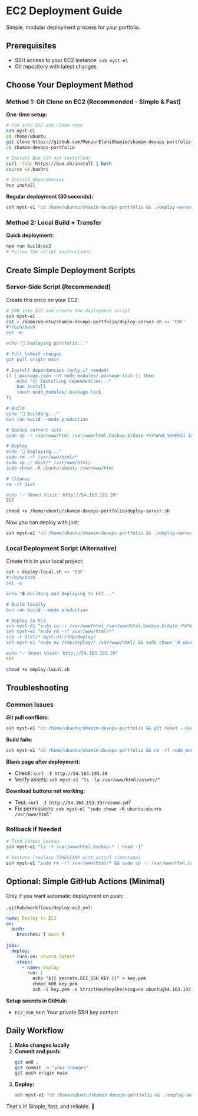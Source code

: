 # EC2 Deployment Guide

Simple, modular deployment process for your portfolio.

## Prerequisites

- SSH access to your EC2 instance: `ssh myst-e1`
- Git repository with latest changes

## Choose Your Deployment Method

### Method 1: Git Clone on EC2 (Recommended - Simple & Fast)

**One-time setup:**
```bash
# SSH into EC2 and clone repo
ssh myst-e1
cd /home/ubuntu
git clone https://github.com/MonzurElahiShamim/shamim-devops-portfolio.git
cd shamim-devops-portfolio

# Install Bun (if not installed)
curl -fsSL https://bun.sh/install | bash
source ~/.bashrc

# Install dependencies
bun install
```

**Regular deployment (30 seconds):**
```bash
ssh myst-e1 "cd /home/ubuntu/shamim-devops-portfolio && ./deploy-server.sh"
```

### Method 2: Local Build + Transfer

**Quick deployment:**
```bash
npm run build:ec2
# Follow the script instructions
```

## Create Simple Deployment Scripts

### Server-Side Script (Recommended)

Create this once on your EC2:

```bash
# SSH into EC2 and create the deployment script
ssh myst-e1
cat > /home/ubuntu/shamim-devops-portfolio/deploy-server.sh << 'EOF'
#!/bin/bash
set -e

echo "🚀 Deploying portfolio..."

# Pull latest changes
git pull origin main

# Install dependencies (only if needed)
if [ package.json -nt node_modules/.package-lock ]; then
    echo "📦 Installing dependencies..."
    bun install
    touch node_modules/.package-lock
fi

# Build
echo "🔨 Building..."
bun run build --mode production

# Backup current site
sudo cp -r /var/www/html /var/www/html.backup.$(date +%Y%m%d_%H%M%S) 2>/dev/null || true

# Deploy
echo "🚀 Deploying..."
sudo rm -rf /var/www/html/*
sudo cp -r dist/* /var/www/html/
sudo chown -R ubuntu:ubuntu /var/www/html

# Cleanup
rm -rf dist

echo "✅ Done! Visit: http://54.163.193.39"
EOF

chmod +x /home/ubuntu/shamim-devops-portfolio/deploy-server.sh
```

Now you can deploy with just:
```bash
ssh myst-e1 "cd /home/ubuntu/shamim-devops-portfolio && ./deploy-server.sh"
```

### Local Deployment Script (Alternative)

Create this in your local project:

```bash
cat > deploy-local.sh << 'EOF'
#!/bin/bash
set -e

echo "� Building and deploying to EC2..."

# Build locally
bun run build --mode production

# Deploy to EC2
ssh myst-e1 "sudo cp -r /var/www/html /var/www/html.backup.$(date +%Y%m%d_%H%M%S) 2>/dev/null || true"
ssh myst-e1 "sudo rm -rf /var/www/html/*"
scp -r dist/* myst-e1:/tmp/deploy/
ssh myst-e1 "sudo mv /tmp/deploy/* /var/www/html/ && sudo chown -R ubuntu:ubuntu /var/www/html"

echo "✅ Done! Visit: http://54.163.193.39"
EOF

chmod +x deploy-local.sh
```

## Troubleshooting

### Common Issues

**Git pull conflicts:**
```bash
ssh myst-e1 "cd /home/ubuntu/shamim-devops-portfolio && git reset --hard origin/main"
```

**Build fails:**
```bash
ssh myst-e1 "cd /home/ubuntu/shamim-devops-portfolio && rm -rf node_modules && bun install"
```

**Blank page after deployment:**
- Check: `curl -I http://54.163.193.39`
- Verify assets: `ssh myst-e1 "ls -la /var/www/html/assets/"`

**Download buttons not working:**
- Test: `curl -I http://54.163.193.39/resume.pdf`
- Fix permissions: `ssh myst-e1 "sudo chown -R ubuntu:ubuntu /var/www/html"`

### Rollback if Needed

```bash
# Find latest backup
ssh myst-e1 "ls -t /var/www/html.backup.* | head -1"

# Restore (replace TIMESTAMP with actual timestamp)
ssh myst-e1 "sudo rm -rf /var/www/html/* && sudo cp -r /var/www/html.backup.TIMESTAMP/* /var/www/html/"
```

## Optional: Simple GitHub Actions (Minimal)

Only if you want automatic deployment on push:

`.github/workflows/deploy-ec2.yml`:
```yaml
name: Deploy to EC2
on:
  push:
    branches: [ main ]
    
jobs:
  deploy:
    runs-on: ubuntu-latest
    steps:
      - name: Deploy
        run: |
          echo "${{ secrets.EC2_SSH_KEY }}" > key.pem
          chmod 600 key.pem
          ssh -i key.pem -o StrictHostKeyChecking=no ubuntu@54.163.193.39 "cd /home/ubuntu/shamim-devops-portfolio && ./deploy-server.sh"
```

**Setup secrets in GitHub:**
- `EC2_SSH_KEY`: Your private SSH key content

## Daily Workflow

1. **Make changes locally**
2. **Commit and push:**
   ```bash
   git add .
   git commit -m "your changes"
   git push origin main
   ```
3. **Deploy:**
   ```bash
   ssh myst-e1 "cd /home/ubuntu/shamim-devops-portfolio && ./deploy-server.sh"
   ```

That's it! Simple, fast, and reliable. 🚀
